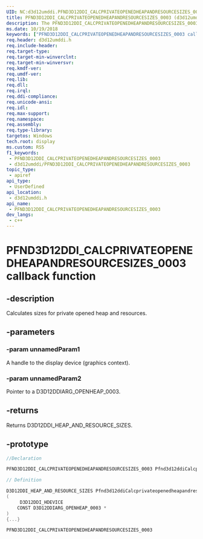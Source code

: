 ```yaml
---
UID: NC:d3d12umddi.PFND3D12DDI_CALCPRIVATEOPENEDHEAPANDRESOURCESIZES_0003
title: PFND3D12DDI_CALCPRIVATEOPENEDHEAPANDRESOURCESIZES_0003 (d3d12umddi.h)
description: The PFND3D12DDI_CALCPRIVATEOPENEDHEAPANDRESOURCESIZES_0003 callback function calculates the sizes for a private open heap and resource.
ms.date: 10/19/2018
keywords: ["PFND3D12DDI_CALCPRIVATEOPENEDHEAPANDRESOURCESIZES_0003 callback function"]
req.header: d3d12umddi.h
req.include-header: 
req.target-type: 
req.target-min-winverclnt: 
req.target-min-winversvr: 
req.kmdf-ver: 
req.umdf-ver: 
req.lib: 
req.dll: 
req.irql: 
req.ddi-compliance: 
req.unicode-ansi: 
req.idl: 
req.max-support: 
req.namespace: 
req.assembly: 
req.type-library: 
targetos: Windows
tech.root: display
ms.custom: RS5
f1_keywords:
 - PFND3D12DDI_CALCPRIVATEOPENEDHEAPANDRESOURCESIZES_0003
 - d3d12umddi/PFND3D12DDI_CALCPRIVATEOPENEDHEAPANDRESOURCESIZES_0003
topic_type:
 - apiref
api_type:
 - UserDefined
api_location:
 - d3d12umddi.h
api_name:
 - PFND3D12DDI_CALCPRIVATEOPENEDHEAPANDRESOURCESIZES_0003
dev_langs:
 - c++
---
```


# PFND3D12DDI_CALCPRIVATEOPENEDHEAPANDRESOURCESIZES_0003 callback function


## -description

Calculates sizes for private opened heap and resources.

## -parameters

### -param unnamedParam1

A handle to the display device (graphics context).

### -param unnamedParam2

Pointer to a D3D12DDIARG_OPENHEAP_0003.

## -returns

Returns D3D12DDI_HEAP_AND_RESOURCE_SIZES.

## -prototype

```cpp
//Declaration

PFND3D12DDI_CALCPRIVATEOPENEDHEAPANDRESOURCESIZES_0003 Pfnd3d12ddiCalcprivateopenedheapandresourcesizes0003; 

// Definition

D3D12DDI_HEAP_AND_RESOURCE_SIZES Pfnd3d12ddiCalcprivateopenedheapandresourcesizes0003 
(
	 D3D12DDI_HDEVICE
	CONST D3D12DDIARG_OPENHEAP_0003 *
)
{...}

PFND3D12DDI_CALCPRIVATEOPENEDHEAPANDRESOURCESIZES_0003 


```

